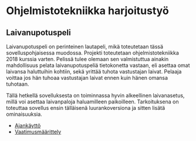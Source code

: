 # Ohjelmistotekniikka harjoitustyö

## Laivanupotuspeli

Laivanupotuspeli on perinteinen lautapeli, mikä toteutetaan tässä sovelluspohjaisessa muodossa. Projekti toteutetaan ohjelmistotekniikka 2018 kurssia varten. Pelissä tulee olemaan sen valmistuttua ainakin mahdollisuus pelata laivanupotuspeliä tietokonetta vastaan, eli asettaa omat laivansa haluttuihin kohtiin, sekä yrittää tuhota vastustajan laivat. Pelaaja voittaa jos hän tuhoaa vastustajan laivat ennen kuin hänen omansa tuhotaan.

Tällä hetkellä sovelluksesta on toiminnassa hyvin alkeellinen laivanasetus, millä voi asettaa laivanpaloja haluamilleen paikoilleen. Tarkoituksena on toteuttaa sovellus ensin tälläisenä luurankoversiona ja sitten lisätä ominaisuuksia.

- [Ajankäyttö](https://github.com/jusba/ot-harjoitustyo/blob/master/Dokumentaatio/ajankaytto.md)
- [Vaatimusmäärittely](https://github.com/jusba/ot-harjoitustyo/blob/master/Dokumentaatio/Vaatimusm%C3%A4%C3%A4rittely.md)





